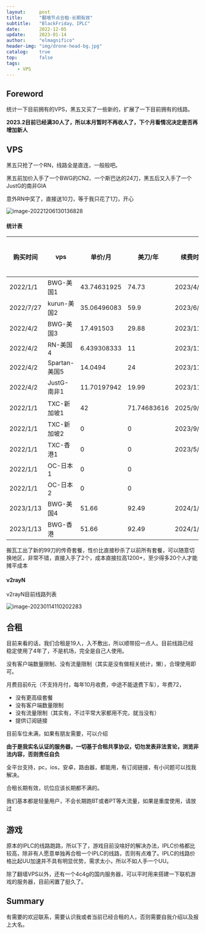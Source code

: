 ```yaml
---
layout:     post
title:      "翻墙节点合租-长期有效"
subtitle:   "BlackFriday、IPLC"
date:       2022-12-05
update:     2023-01-14
author:     "elmagnifico"
header-img: "img/drone-head-bg.jpg"
catalog:    true
top:        false
tags:
    - VPS
---
```


## Foreword

统计一下目前拥有的VPS，黑五又买了一些新的，扩展了一下目前拥有的线路。



**2023.2目前已经满30人了，所以本月暂时不再收人了，下个月看情况决定是否再增加新人**



## VPS

黑五只抢了一个RN，线路全是直连，一般般吧。

黑五前加价入手了一个BWG的CN2、一个斯巴达的24刀，黑五后又入手了一个JustG的南非GIA

意外RN中奖了，直接送10刀，等于我只花了1刀，开心

![image-20221206130136828](http://img.elmagnifico.tech:9514/static/upload/elmagnifico/202212061301991.png)



#### 统计表

| 购买时间  | vps           | 单价/月     | 美刀/年     | 续费时间   | 延续时间 | 总费用/RMB | cpu  | 内存/GB | 硬盘/GB | 带宽/Mbps | 流量/GB | 流媒体 | 备注        |
| --------- | ------------- | ----------- | ----------- | ---------- | -------- | ---------- | ---- | ------- | ------- | --------- | ------- | ------ | ----------- |
| 2022/1/1  | BWG-美国1     | 43.74631925 | 74.73       | 2023/4/2   | 1年      | 524.955831 | 1    | 1       | 20      | 1024      | 500     | NO     | GIA         |
| 2022/7/27 | kurun-美国2   | 35.06496083 | 59.9        | 2023/6/10  | 1年      | 420.77953  | 2    | 2       | 40      | 100       | 1024    | 支持   | 9929+GIA    |
| 2022/4/2  | BWG-美国3     | 17.491503   | 29.88       | 2023/11/12 | 1年      | 209.898036 | 2    | 2       | 40      | 1024      | 1024    | NO     | CN2         |
| 2022/4/2  | RN-美国4      | 6.439308333 | 11          | 2023/11/24 | 1年      | 77.2717    | 1    | 1.3     | 40      | 1024      | 10240   | NO     | 直连        |
| 2022/4/2  | Spartan-美国5 | 14.0494     | 24          | 2023/11/26 | 1年      | 168.5928   | 2    | 1       | 15      | 1024      | 2000    | NO     | 4837        |
| 2022/4/2  | JustG-南非1   | 11.70197942 | 19.99       | 2023/11/27 | 1年      | 140.423753 | 1    | 0.5     | 10      | 100       | 500     | 支持   | GIA         |
| 2022/1/1  | TXC-新加坡1   | 42          | 71.74683616 | 2025/9/1   | 1年      | 504        | 2    | 2       | 50      | 30        | 2048    | NO     | 动态        |
| 2022/1/1  | TXC-新加坡2   | 0           | 0           | 2023/9/22  | 1年      | 0          | 2    | 2       | 30      | 30        | 1024    | NO     | 动态-月费32 |
| 2022/1/1  | TXC-香港1     | 0           | 0           | 2023/5/25  | 1年      | 0          | 2    | 2       | 30      | 30        | 2048    | NO     | 动态-月费42 |
| 2022/1/1  | OC-日本1      | 0           | 0           |            | 1年      | 0          | 1    | 1       | 50      | 10        | 10240   | NO     | 极慢-免费   |
| 2022/1/1  | OC-日本2      | 0           | 0           |            | 1年      | 0          | 4    | 24      | NO      | 10        | 10240   | NO     | 极慢-免费   |
| 2023/1/13 | BWG-美国4     | 51.66       | 92.49       | 2024/1/13  | 1年      | 619.9605   | 2    | 2       | 40      | 2500      | 1024    | NO     | GIA         |
| 2023/1/13 | BWG-香港      | 51.66       | 92.49       | 2024/1/13  | 1年      | 619.9605   | 2    | 2       | 40      | 2500      | 1024    | NO     | CMI         |



搬瓦工出了新的99刀的传奇套餐，性价比直接秒杀了以前所有套餐，可以随意切换地区，非常不错，直接入手了2个，成本直接拉高1200+，至少得多20个人才能摊平成本



#### v2rayN

v2rayN目前线路列表

![image-20230114110202283](http://img.elmagnifico.tech:9514/static/upload/elmagnifico/202301141102382.png)



## 合租

目前来看的话，我们合租是19人，入不敷出，所以顺带招一点人。目前线路已经稳定使用了4年了，不是机场，完全是自己人使用。

没有客户端数量限制、没有流量限制（其实是没有做相关统计，懒），合理使用即可。



月费目前6元（不支持月付，每年10月收费，中途不能退费下车），年费72，

- 没有更高级套餐
- 没有客户端数量限制
- 没有流量限制（其实有，不过平常大家都用不完，就当没有）
- 提供订阅链接

目前车位未满，如果有朋友需要，可以介绍

**由于是我实名认证的服务器，一切基于合租共享协议，切勿发表非法言论，浏览非法内容，否则责任自负**

全平台支持，pc，ios，安卓，路由器，都能用，有订阅链接，有小问题可以找我解决。



合租长期有效，坑位应该长期都不满的。



我们基本都是轻量用户，不会长期跑BT或者PT等大流量，如果是重度使用，请放过



## 游戏

原本的IPLC的线路跑路，所以下了，游戏目前没啥好的解决办法，IPLC价格都比较高，除非有人愿意单独再合租一个IPLC的线路，否则有点难了。IPLC的线路价格比起UU加速并不具有明显优势，需求太小，所以不如人手一个UU。



除了翻墙VPS以外，还有一个4c4g的国内服务器，可以平时用来搭建一下联机游戏的服务器，目前闲置了挺久了。



## Summary

有需要的欢迎联系，需要认识我或者当前已经合租的人，否则需要自我介绍以及报上大名。




